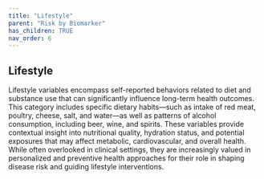 ```yaml
---
title: "Lifestyle"
parent: "Risk by Biomarker"
has_children: TRUE
nav_order: 6
---
```



## Lifestyle


Lifestyle variables encompass self-reported behaviors related to diet and substance use that can significantly influence long-term health outcomes. This category includes specific dietary habits—such as intake of red meat, poultry, cheese, salt, and water—as well as patterns of alcohol consumption, including beer, wine, and spirits. These variables provide contextual insight into nutritional quality, hydration status, and potential exposures that may affect metabolic, cardiovascular, and overall health. While often overlooked in clinical settings, they are increasingly valued in personalized and preventive health approaches for their role in shaping disease risk and guiding lifestyle interventions.


